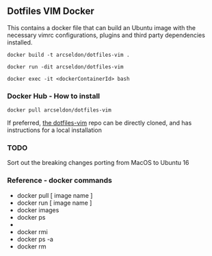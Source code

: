 ## Dotfiles VIM Docker

This contains a docker file that can build an Ubuntu image with the 
necessary vimrc configurations, plugins and third party dependencies installed.

```
docker build -t arcseldon/dotfiles-vim .

docker run -dit arcseldon/dotfiles-vim

docker exec -it <dockerContainerId> bash
```


### Docker Hub - How to install

```
docker pull arcseldon/dotfiles-vim
```

If preferred, [the dotfiles-vim](https://github.com/arcseldon/dotfiles-vim) repo
can be directly cloned, and has instructions for a local installation


### TODO

Sort out the breaking changes porting from MacOS to Ubuntu 16

### Reference - docker commands


- docker pull [ image name ]
- docker run [ image name ]
- docker images
- docker ps
- 
- docker rmi
- docker ps -a
- docker rm


